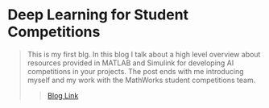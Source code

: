 


# Deep Learning for Student Competitions

> This is my first blg. In this blog I talk about a high level overview about resources provided in MATLAB and Simulink for developing AI competitions in your projects. The post ends with me introducing myself and my work with the MathWorks student competitions team. 
>
>> [Blog Link](https://blogs.mathworks.com/racing-lounge/2019/05/29/deep-learning-for-student-competitions/)




